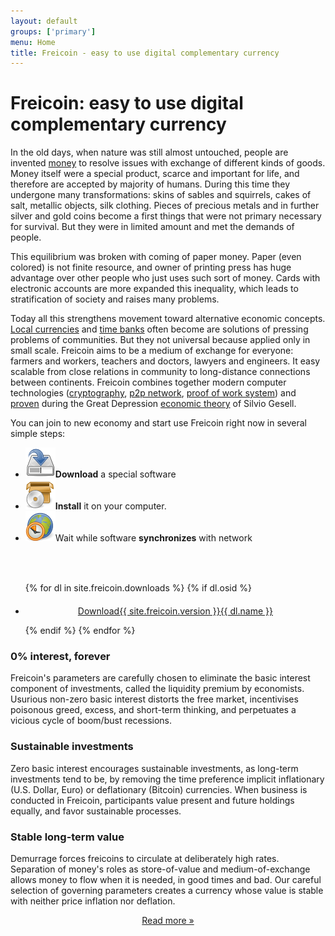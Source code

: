 ```yaml
---
layout: default
groups: ['primary']
menu: Home
title: Freicoin - easy to use digital complementary currency
---
```

<div class="row">
  <div class="span12">
    <h1>Freicoin: easy to use digital complementary currency</h1>
    <p>In the old days, when nature was still almost untouched, people are invented <a href="http://en.wikipedia.org/wiki/History_of_money">money</a> to resolve issues with exchange of different kinds of goods. Money itself were a special product, scarce and important for life, and therefore are accepted by majority of humans. During this time they undergone many transformations: skins of sables and squirrels, cakes of salt, metallic objects, silk clothing. Pieces of precious metals and in further silver and gold coins become a first things that were not primary necessary for survival. But they were in limited amount and met the demands of people.</p>
    <p>This equilibrium was broken with coming of paper money. Paper (even colored) is not finite resource, and owner of printing press has huge advantage over other people who just uses such sort of money. Cards with electronic accounts are more expanded this inequality, which leads to stratification of society and raises many problems.</p>
    <p>Today all this strengthens movement toward alternative economic concepts. <a href="http://en.wikipedia.org/wiki/Local_currency">Local currencies</a> and <a href="http://en.wikipedia.org/wiki/Time_bank">time banks</a> often become are solutions of pressing problems of communities. But they not universal because applied only in small scale. Freicoin aims to be a medium of exchange for everyone: farmers and workers, teachers and doctors, lawyers and engineers. It easy scalable from close relations in community to long-distance connections between continents. Freicoin combines together modern computer technologies (<a href="http://en.wikipedia.org/wiki/Cryptography">cryptography</a>, <a href="http://en.wikipedia.org/wiki/Peer-to-peer">p2p network</a>, <a href="http://en.wikipedia.org/wiki/Proof_of_work">proof of work system</a>) and <a href="en.wikipedia.org/wiki/Worgl_Experiment">proven</a> during the Great Depression <a href="http://en.wikipedia.org/wiki/Freigeld">economic theory</a> of Silvio Gesell.</p>
    <p class="join">You can join to new economy and start use Freicoin right now in several simple steps:</p>
  </div>
</div>

<div class="row">
  <div class="span8">
    <ul class="big_icons">
      <li><img src="/static/images/main/download.png" /><b>Download</b> a special software</li>
      <li><img src="/static/images/main/install.png" /><b>Install</b> it on your computer.</li>
      <li><img src="/static/images/main/synchronize.png" />Wait while software <b>synchronizes</b> with network</li>
    </ul>
  </div>
  <div class="span4" style="padding-top:35px;">
    <ul id="download-list" class="nostyle">
{% for dl in site.freicoin.downloads %}
  {% if dl.osid %}
      <li id="{{ dl.osid }}" style="display:{% if dl.osid == 'Unknown' %}block{% else %}none{% endif %};">
<p style="margin-top:20px;text-align:center;"><a class="btn btn-success btn-large" href="{{ dl.link }}"><span class="download-content" style=""><span class="download-title">Download</span><span class="download-version">{{ site.freicoin.version }}</span><span class="download-name">{{ dl.name }}</span></span></a></p>
      </li>
  {% endif %}
{% endfor %}
    </ul>
  </div>
</div>

<script type="text/javascript" src="/static/js/custom.js">
</script>
<script type="text/javascript">
show_download();
</script>

<div class="row">
  <div class="span4">
    <h3>0% interest, forever</h3>
    <p>Freicoin's parameters are carefully chosen to eliminate the basic interest component of investments, called the liquidity premium by economists. Usurious non-zero basic interest distorts the free market, incentivises poisonous greed, excess, and short-term thinking, and perpetuates a vicious cycle of boom/bust recessions.</p>
  </div>
  <div class="span4">
    <h3>Sustainable investments</h3>
    <p>Zero basic interest encourages sustainable investments, as long-term investments tend to be, by removing the time preference implicit inflationary (U.S. Dollar, Euro) or deflationary (Bitcoin) currencies. When business is conducted in Freicoin, participants value present and future holdings equally, and favor sustainable processes.</p>
  </div>
  <div class="span4">
    <h3>Stable long-term value</h3>
    <p>Demurrage forces freicoins to circulate at deliberately high rates. Separation of money's roles as store-of-value and medium-of-exchange allows money to flow when it is needed, in good times and bad. Our careful selection of governing parameters creates a currency whose value is stable with neither price inflation nor deflation.</p>
  </div>
  <div class="span12" style="text-align:center;">
    <p><a href="/about/">Read more »</a></p>
  </div>
</div>
